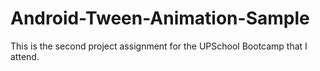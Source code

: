 # Android-Tween-Animation-Sample
This is the second project assignment for the UPSchool Bootcamp that I attend.
